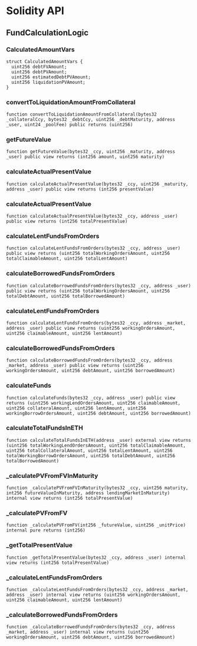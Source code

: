 # Solidity API

## FundCalculationLogic

### CalculatedAmountVars

```solidity
struct CalculatedAmountVars {
  uint256 debtFVAmount;
  uint256 debtPVAmount;
  uint256 estimatedDebtPVAmount;
  uint256 liquidationPVAmount;
}
```

### convertToLiquidationAmountFromCollateral

```solidity
function convertToLiquidationAmountFromCollateral(bytes32 _collateralCcy, bytes32 _debtCcy, uint256 _debtMaturity, address _user, uint24 _poolFee) public returns (uint256)
```

### getFutureValue

```solidity
function getFutureValue(bytes32 _ccy, uint256 _maturity, address _user) public view returns (int256 amount, uint256 maturity)
```

### calculateActualPresentValue

```solidity
function calculateActualPresentValue(bytes32 _ccy, uint256 _maturity, address _user) public view returns (int256 presentValue)
```

### calculateActualPresentValue

```solidity
function calculateActualPresentValue(bytes32 _ccy, address _user) public view returns (int256 totalPresentValue)
```

### calculateLentFundsFromOrders

```solidity
function calculateLentFundsFromOrders(bytes32 _ccy, address _user) public view returns (uint256 totalWorkingOrdersAmount, uint256 totalClaimableAmount, uint256 totalLentAmount)
```

### calculateBorrowedFundsFromOrders

```solidity
function calculateBorrowedFundsFromOrders(bytes32 _ccy, address _user) public view returns (uint256 totalWorkingOrdersAmount, uint256 totalDebtAmount, uint256 totalBorrowedAmount)
```

### calculateLentFundsFromOrders

```solidity
function calculateLentFundsFromOrders(bytes32 _ccy, address _market, address _user) public view returns (uint256 workingOrdersAmount, uint256 claimableAmount, uint256 lentAmount)
```

### calculateBorrowedFundsFromOrders

```solidity
function calculateBorrowedFundsFromOrders(bytes32 _ccy, address _market, address _user) public view returns (uint256 workingOrdersAmount, uint256 debtAmount, uint256 borrowedAmount)
```

### calculateFunds

```solidity
function calculateFunds(bytes32 _ccy, address _user) public view returns (uint256 workingLendOrdersAmount, uint256 claimableAmount, uint256 collateralAmount, uint256 lentAmount, uint256 workingBorrowOrdersAmount, uint256 debtAmount, uint256 borrowedAmount)
```

### calculateTotalFundsInETH

```solidity
function calculateTotalFundsInETH(address _user) external view returns (uint256 totalWorkingLendOrdersAmount, uint256 totalClaimableAmount, uint256 totalCollateralAmount, uint256 totalLentAmount, uint256 totalWorkingBorrowOrdersAmount, uint256 totalDebtAmount, uint256 totalBorrowedAmount)
```

### _calculatePVFromFVInMaturity

```solidity
function _calculatePVFromFVInMaturity(bytes32 _ccy, uint256 maturity, int256 futureValueInMaturity, address lendingMarketInMaturity) internal view returns (int256 totalPresentValue)
```

### _calculatePVFromFV

```solidity
function _calculatePVFromFV(int256 _futureValue, uint256 _unitPrice) internal pure returns (int256)
```

### _getTotalPresentValue

```solidity
function _getTotalPresentValue(bytes32 _ccy, address _user) internal view returns (int256 totalPresentValue)
```

### _calculateLentFundsFromOrders

```solidity
function _calculateLentFundsFromOrders(bytes32 _ccy, address _market, address _user) internal view returns (uint256 workingOrdersAmount, uint256 claimableAmount, uint256 lentAmount)
```

### _calculateBorrowedFundsFromOrders

```solidity
function _calculateBorrowedFundsFromOrders(bytes32 _ccy, address _market, address _user) internal view returns (uint256 workingOrdersAmount, uint256 debtAmount, uint256 borrowedAmount)
```

